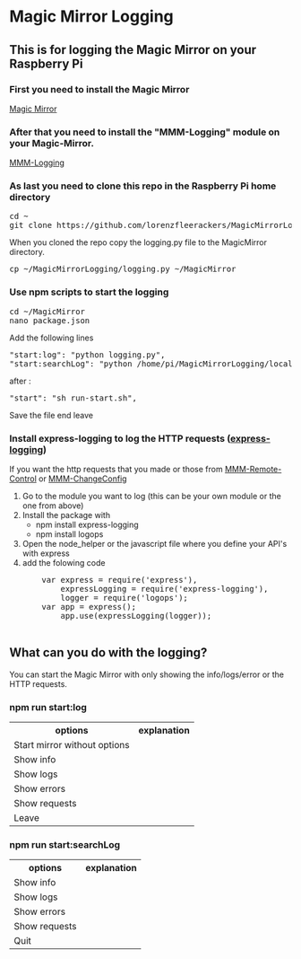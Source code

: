 # Magic Mirror Logging
<h2>This is for logging the Magic Mirror on your Raspberry Pi</h2>

<h3>First you need to install the Magic Mirror</h3>
<a href="https://github.com/MichMich/MagicMirror">Magic Mirror</a>

<h3>After that you need to install the "MMM-Logging" module on your Magic-Mirror.</h3>
<a href="https://github.com/shbatm/MMM-Logging">MMM-Logging</a>

<h3>As last you need to clone this repo in the Raspberry Pi home directory</h3>
<pre>
cd ~
git clone https://github.com/lorenzfleerackers/MagicMirrorLogging.git
</pre>
<p>When you cloned the repo copy the logging.py file to the MagicMirror directory.</p>
<pre>cp ~/MagicMirrorLogging/logging.py ~/MagicMirror</pre>

<h3>Use npm scripts to start the logging</h3>
<pre>
cd ~/MagicMirror
nano package.json
</pre>
<p>Add the following lines
<pre>
"start:log": "python logging.py",
"start:searchLog": "python /home/pi/MagicMirrorLogging/localLogging.py",
</pre>
</p>
<p>after : <pre>"start": "sh run-start.sh",</pre></p>
<p>Save the file end leave</p>

<h3>Install express-logging to log the HTTP requests (<a href="https://www.npmjs.com/package/express-logging">express-logging</a>)</h3>
<p>If you want the http requests that you made or those from <a href="https://github.com/Jopyth/MMM-Remote-Control.git">MMM-Remote-Control</a> or <a href="">MMM-ChangeConfig</a>
<ol>
  <li>Go to the module you want to log (this can be your own module or the one from above)</li>
  <li>Install the package with 
   <ul>
     <li>npm install express-logging</li>
     <li>npm install logops</li>
    </ul>
  </li>
  <li>Open the node_helper or the javascript file where you define your API's with express</li>
  <li>add the folowing code
  <pre>
    var express = require('express'),
        expressLogging = require('express-logging'),
        logger = require('logops');
    var app = express();
        app.use(expressLogging(logger));
  </pre>
  </li>
</ol>

<h2>What can you do with the logging?</h2>
<p>You can start the Magic Mirror with only showing the info/logs/error or the HTTP requests.</p>

<h3>npm run start:log</h3>
<table>
  <tr>
    <th>options</th>
    <th>explanation</th>
  </tr>
  <tr>
    <td>Start mirror without options</td>
    <td></td>
  </tr>
  <tr>
    <td>Show info</td>
    <td></td>
  </tr>
  <tr>
    <td>Show logs</td>
    <td></td>
  </tr>
  <tr>
    <td>Show errors</td>
    <td></td>
  </tr>
  <tr>
    <td>Show requests</td>
    <td></td>
  </tr>
  <tr>
    <td>Leave</td>
    <td></td>
  </tr>
</table>
<h3>npm run start:searchLog</h3>
<table>
  <tr>
    <th>options</th>
    <th>explanation</th>
  </tr>
  <tr>
    <td>Show info</td>
    <td></td>
  </tr>
  <tr>
    <td>Show logs</td>
    <td></td>
  </tr>
  <tr>
    <td>Show errors</td>
    <td></td>
  </tr>
  <tr>
    <td>Show requests</td>
    <td></td>
  </tr>
  <tr>
    <td>Quit</td>
    <td></td>
  </tr>
</table>


